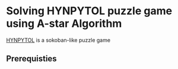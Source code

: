 # Solving HYNPYTOL puzzle game using A-star Algorithm

[HYNPYTOL](https://store.steampowered.com/app/2520000/HYNPYTOL/) is a sokoban-like puzzle game

## Prerequisties
